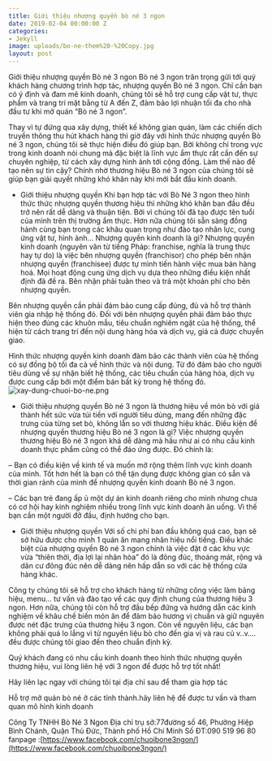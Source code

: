 ```yaml
---
title: Giới thiệu nhượng quyền bò né 3 ngon
date: 2019-02-04 00:00:00 Z
categories:
- Jekyll
image: uploads/bo-ne-them%20-%20Copy.jpg
layout: post
---
```


Giới thiệu nhượng quyền Bò né 3 ngon
Bò né 3 ngon trân trọng gửi tới quý khách hàng chương trình hợp tác, nhượng quyền Bò né 3 ngon. Chỉ cần bạn có ý định và đam mê kinh doanh, chúng tôi sẽ hỗ trợ cung cấp vật tư, thực phẩm và trang trí mặt bằng từ A đến Z, đảm bảo lợi nhuận tối đa cho nhà đầu tư khi mở quán “Bò né 3 ngon”.  

Thay vì tự đứng qua xây dựng, thiết kế không gian quán, làm các chiến dịch truyền thông thu hút khách hàng thì giờ đây với hình thức nhượng quyền Bò né 3 ngon, chúng tôi sẽ thực hiện điều đó giúp bạn. Bởi không chỉ trong vực trong kinh doanh nói chung mà đặc biệt là lĩnh vực ẩm thực rất cần đến sự chuyên nghiệp, từ cách xây dựng hình ảnh tới cộng đồng. Làm thế nào để tạo nên sự tin cậy? Chính nhờ thương hiệu Bò né 3 ngon của chúng tôi sẽ giúp bạn giải quyết những khó khăn này khi mới bắt đầu kinh doanh.

 - Giới thiệu nhượng quyền
Khi bạn hợp tác với Bò Né 3 ngon theo hình thức thức nhượng quyền thương hiệu thì những khó khăn ban đầu đều trở nên rất dễ dàng và thuận tiện. Bởi vì chúng tôi đã tạo được tên tuổi của mình trên thị trường ẩm thực. Hơn nữa chúng tôi sẵn sàng đồng hành cùng bạn trong các khâu quan trọng như đào tạo nhân lực, cung ứng vật tư, hình ảnh…
Nhượng quyền kinh doanh là gì?
Nhượng quyền kinh doanh (nguyên văn từ tiếng Pháp: franchise, nghĩa là trung thực hay tự do) là việc bên nhượng quyền (franchisor) cho phép bên nhận nhượng quyền (franchisee) được tự mình tiến hành việc mua bán hàng hoá. Mọi hoạt động cung ứng dịch vụ dựa theo những điều kiện nhất định đã đề ra. Bên nhận phải tuân theo và trả một khoản phí cho bên nhượng quyền.

Bên nhượng quyền cần phải đảm bảo cung cấp đúng, đủ và hỗ trợ thành viên gia nhập hệ thống đó. Đối với bên nhượng quyền phải đảm bảo thực hiện theo đúng các khuôn mẫu, tiêu chuẩn nghiêm ngặt của hệ thống, thể hiện từ cách trang trí đến nội dung hàng hóa và dịch vụ, giá cả được chuyển giao.

Hình thức nhượng quyền kinh doanh đảm bảo các thành viên của hệ thống có sự đồng bộ tối đa cả về hình thức và nội dung. Từ đó đảm bảo cho người tiêu dùng về sự nhận biết hệ thống, các tiêu chuẩn của hàng hóa, dịch vụ được cung cấp bởi một điểm bán bất kỳ trong hệ thống đó.
![xay-dung-chuoi-bo-ne.png](uploads/xay-dung-chuoi-bo-ne.png)
 - Giới thiệu nhượng quyền
Bò né 3 ngon là thương hiệu về món bò với giá thành hết sức vừa túi tiền với người tiêu dùng, mang đến những đặc trưng của từng set bò, không lẫn so với thương hiệu khác.
Điều kiện để nhượng quyền thương hiệu Bò né 3 ngon là gì?
Việc nhượng quyền thương hiệu Bò né 3 ngon khá dễ dàng mà hầu như ai có nhu cầu kinh doanh thực phẩm cũng có thể đáo ứng được. Đó chính là:

 – Bạn có điều kiện về kinh tế và muốn mở rộng thêm lĩnh vực kinh doanh của mình. Tốt hơn hết là bạn có thể tận dụng được không gian có sẵn và thời gian rảnh của mình để nhượng quyền kinh doanh Bò né 3 ngon.

 – Các bạn trẻ đang ấp ủ một dự án kinh doanh riêng cho mình nhưng chưa có cơ hội hay kinh nghiệm nhiều trong lĩnh vực kinh doanh ăn uống. Vì thế bạn cần một người đỡ đầu, định hướng cho bạn.  

 - Giới thiệu nhượng quyền
Với số chi phí ban đầu không quá cao, bạn sẽ sở hữu được cho mình 1 quán ăn mang nhãn hiệu nổi tiếng.
Điều khác biệt của nhượng quyền Bò né 3 ngon chính là việc đặt ở các khu vực vừa “thiên thời, địa lợi lại nhân hòa” đó là đông đúc, thoáng mát, rộng và dân cư đông đúc nên dễ dàng nên hấp dẫn so với các hệ thống cửa hàng khác.

Công ty chúng tôi sẽ hỗ trợ cho khách hàng từ  những công việc làm bảng hiệu, menu… tư vấn và đào tạo về các quy định chung của thương hiệu 3 ngon. Hơn nữa, chúng tôi còn hỗ trợ đầu bếp đứng và hướng dẫn các kinh nghiệm về khâu chế biến món ăn để đảm bảo hương vị chuẩn và giữ nguyên được nét đặc trưng của thương hiệu 3 ngon. Còn về nguyên liệu, các bạn không phải quá lo lắng vì từ nguyên liệu bò cho đến gia vị và rau củ v..v…. đều được chúng tôi giao đến theo chuẩn định kỳ.

Quý khách đang có nhu cầu kinh doanh theo hình thức nhượng quyền thương hiệu, vui lòng liên hệ với 3 ngon  để được hỗ trợ tốt nhất! 

Hãy liên lạc ngay với chúng tôi tại địa chỉ sau để tham gia hợp tác

Hỗ trợ mở quán bò né ở các tỉnh thành.hãy liên hệ để được tư vấn và tham quan mô hình kinh doanh

Công Ty TNHH Bò Né 3 Ngon
Địa chỉ trụ sở:77đường số 46, Phường Hiệp Bình Chánh, Quận Thủ Đức, Thành phố Hồ Chí Minh
Số ĐT:090 519 96 80
fanpage :[https://www.facebook.com/chuoibone3ngon/](https://www.facebook.com/chuoibone3ngon/)
